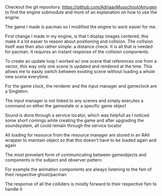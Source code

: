 Checkout the git repository: https://github.com/AdriaanMusschoot/Amugen to find the engine submodule and more of an explanation on how to use the engine.

The game I made is pacman so I modified the engine to work easier for me.

First change I made in my engine, is that I display images centered, this make it a lot easier to reason about positioning and collision.
The collision itself was then also rather simple: a distance check. It is all that is needed for pacman.
It requires an instant response of the collision components.

To create an update loop I worked w/ one scene that references one from a vector, this way only one scene is updated and rendered at the time. 
This allows me to easily switch between existing scene without loading a whole new scene everytime.

For the game clock, the renderer and the input manager and gameclock are a Singleton.

The input manager is not linked to any scenes and simply executes a command on either the gamestate or a specific game object

Sound is done through a service locator, which was helpfull as I noticed some short comings while creating the game and after upgrading the soundsystem, all could remain through the service locator

All loading for resource from the resource manager are stored in an RAII wrapper to maintain object so that this doesn't have to be loaded again and again

The most prevelant form of communicating between gameobjects and components is the subject and observer pattern

For example the animation components are always listening to the fsm of their respective ghost/pacman

The response of all the colliders is mostly forward to their respective fsm to handle it
